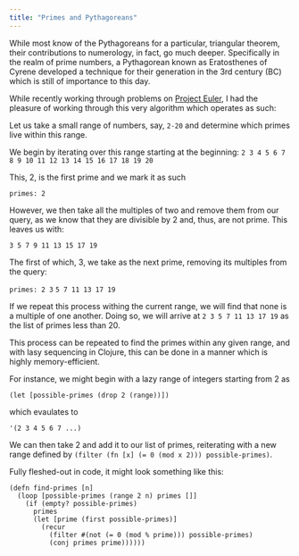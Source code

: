 ```yaml
---
title: "Primes and Pythagoreans"
---
```


While most know of the Pythagoreans for a particular, triangular theorem, their contributions to numerology, in fact, go much deeper. Specifically in the realm of prime numbers, a Pythagorean known as Eratosthenes of Cyrene developed a technique for their generation in the 3rd century (BC) which is still of importance to this day.

While recently working through problems on [Project Euler](https://projecteuler.net/about), I had the pleasure of working through this very algorithm which operates as such:

Let us take a small range of numbers, say, `2-20` and determine which primes live within this range.

We begin by iterating over this range starting at the beginning:
`2 3 4 5 6 7 8 9 10 11 12 13 14 15 16 17 18 19 20`

This, 2, is the first prime and we mark it as such

`primes: 2`

However, we then take all the multiples of two and remove them from our query, as we know that they are divisible by 2 and, thus, are not prime. This leaves us with:

`3 5 7 9 11 13 15 17 19`

The first of which, 3, we take as the next prime, removing its multiples from the query:

`primes: 2 3`
`5 7 11 13 17 19`

If we repeat this process withing the current range, we will find that none is a multiple of one another. Doing so, we will arrive at 
`2 3 5 7 11 13 17 19` as the list of primes less than 20. 

This process can be repeated to find the primes within any given range, and with lasy sequencing in Clojure, this can be done in a manner which is highly memory-efficient.

For instance, we might begin with a lazy range of integers starting from 2 as 

`(let [possible-primes (drop 2 (range))])`

which evaulates to 

`'(2 3 4 5 6 7 ...)`

We can then take 2 and add it to our list of primes, reiterating with a new range defined by `(filter (fn [x] (= 0 (mod x 2))) possible-primes)`.

Fully fleshed-out in code, it might look something like this:

```
(defn find-primes [n]
  (loop [possible-primes (range 2 n) primes []]
    (if (empty? possible-primes)
      primes
      (let [prime (first possible-primes)]
        (recur
          (filter #(not (= 0 (mod % prime))) possible-primes)
          (conj primes prime))))))
```

